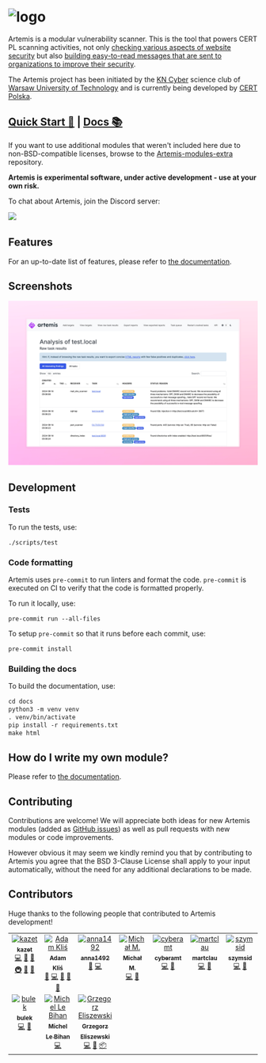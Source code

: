 <h1>
    <picture>
        <source media="(prefers-color-scheme: dark)" srcset="static/images/logo_dark.png">
        <img alt="logo" width="400px" src="static/images/logo.png">
    </picture>
</h1>

Artemis is a modular vulnerability scanner. This is the tool that powers CERT PL scanning activities, not only
[checking various aspects of website security](https://artemis-scanner.readthedocs.io/en/latest/features.html)
but also [building easy-to-read messages that are sent to organizations to improve their
security](https://artemis-scanner.readthedocs.io/en/latest/generating-reports.html).

The Artemis project has been initiated by the [KN Cyber](https://kncyber.pl/) science club of [Warsaw University of Technology](https://pw.edu.pl) and is currently being developed by [CERT Polska](https://cert.pl).

## [Quick Start 🔨](https://artemis-scanner.readthedocs.io/en/latest/quick-start.html) | [Docs 📚](https://artemis-scanner.readthedocs.io/en/latest/)

If you want to use additional modules that weren't included here due to non-BSD-compatible licenses, browse to the [Artemis-modules-extra](https://github.com/CERT-Polska/Artemis-modules-extra) repository.

**Artemis is experimental software, under active development - use at your own risk.**

To chat about Artemis, join the Discord server:

[![](https://dcbadge.vercel.app/api/server/GfUW4mZmy9)](https://discord.gg/GfUW4mZmy9)

## Features
For an up-to-date list of features, please refer to [the documentation](https://artemis-scanner.readthedocs.io/en/latest/features.html).

## Screenshots
![Artemis - scan](.github/screenshots/scan.png)

## Development

### Tests
To run the tests, use:

```
./scripts/test
```

### Code formatting
Artemis uses `pre-commit` to run linters and format the code.
`pre-commit` is executed on CI to verify that the code is formatted properly.

To run it locally, use:

```
pre-commit run --all-files
```

To setup `pre-commit` so that it runs before each commit, use:

```
pre-commit install
```

### Building the docs

To build the documentation, use:

```
cd docs
python3 -m venv venv
. venv/bin/activate
pip install -r requirements.txt
make html
```

## How do I write my own module?

Please refer to [the documentation](https://artemis-scanner.readthedocs.io/en/latest/user-guide/writing-a-module.html).

## Contributing
Contributions are welcome! We will appreciate both ideas for new Artemis modules (added as [GitHub issues](https://github.com/CERT-Polska/Artemis/issues)) as well as pull requests with new modules or code improvements.

However obvious it may seem we kindly remind you that by contributing to Artemis you agree that the BSD 3-Clause License shall apply to your input automatically, without the need for any additional declarations to be made.

## Contributors
Huge thanks to the following people that contributed to Artemis development!

<!-- ALL-CONTRIBUTORS-LIST:START - Do not remove or modify this section -->
<!-- prettier-ignore-start -->
<!-- markdownlint-disable -->
<table>
  <tbody>
    <tr>
      <td align="center" valign="top" width="14.28%"><a href="https://github.com/kazet"><img src="https://avatars.githubusercontent.com/u/1233067?v=4?s=100" width="100px;" alt="kazet"/><br /><sub><b>kazet</b></sub></a><br /><a href="https://github.com/CERT-Polska/Artemis/commits?author=kazet" title="Code">💻</a> <a href="https://github.com/CERT-Polska/Artemis/commits?author=kazet" title="Documentation">📖</a> <a href="#ideas-kazet" title="Ideas, Planning, & Feedback">🤔</a> <a href="#infra-kazet" title="Infrastructure (Hosting, Build-Tools, etc)">🚇</a> <a href="https://github.com/CERT-Polska/Artemis/pulls?q=is%3Apr+reviewed-by%3Akazet" title="Reviewed Pull Requests">👀</a> <a href="#talk-kazet" title="Talks">📢</a></td>
      <td align="center" valign="top" width="14.28%"><a href="https://github.com/BonusPlay"><img src="https://avatars.githubusercontent.com/u/8405359?v=4?s=100" width="100px;" alt="Adam Kliś"/><br /><sub><b>Adam Kliś</b></sub></a><br /><a href="#question-BonusPlay" title="Answering Questions">💬</a> <a href="https://github.com/CERT-Polska/Artemis/commits?author=BonusPlay" title="Code">💻</a> <a href="#ideas-BonusPlay" title="Ideas, Planning, & Feedback">🤔</a> <a href="https://github.com/CERT-Polska/Artemis/pulls?q=is%3Apr+reviewed-by%3ABonusPlay" title="Reviewed Pull Requests">👀</a> <a href="#talk-BonusPlay" title="Talks">📢</a></td>
      <td align="center" valign="top" width="14.28%"><a href="https://github.com/anna1492"><img src="https://avatars.githubusercontent.com/u/142449177?v=4?s=100" width="100px;" alt="anna1492"/><br /><sub><b>anna1492</b></sub></a><br /><a href="https://github.com/CERT-Polska/Artemis/issues?q=author%3Aanna1492" title="Bug reports">🐛</a> <a href="https://github.com/CERT-Polska/Artemis/commits?author=anna1492" title="Code">💻</a></td>
      <td align="center" valign="top" width="14.28%"><a href="https://github.com/ELOOLE"><img src="https://avatars.githubusercontent.com/u/75997374?v=4?s=100" width="100px;" alt="Michał M."/><br /><sub><b>Michał M.</b></sub></a><br /><a href="https://github.com/CERT-Polska/Artemis/commits?author=ELOOLE" title="Code">💻</a> <a href="#ideas-ELOOLE" title="Ideas, Planning, & Feedback">🤔</a></td>
      <td align="center" valign="top" width="14.28%"><a href="https://github.com/cyberamt"><img src="https://avatars.githubusercontent.com/u/154326307?v=4?s=100" width="100px;" alt="cyberamt"/><br /><sub><b>cyberamt</b></sub></a><br /><a href="https://github.com/CERT-Polska/Artemis/commits?author=cyberamt" title="Code">💻</a> <a href="#ideas-cyberamt" title="Ideas, Planning, & Feedback">🤔</a></td>
      <td align="center" valign="top" width="14.28%"><a href="https://github.com/martclau"><img src="https://avatars.githubusercontent.com/u/7753513?v=4?s=100" width="100px;" alt="martclau"/><br /><sub><b>martclau</b></sub></a><br /><a href="https://github.com/CERT-Polska/Artemis/commits?author=martclau" title="Code">💻</a> <a href="#ideas-martclau" title="Ideas, Planning, & Feedback">🤔</a></td>
      <td align="center" valign="top" width="14.28%"><a href="https://github.com/szymsid"><img src="https://avatars.githubusercontent.com/u/26324394?v=4?s=100" width="100px;" alt="szymsid"/><br /><sub><b>szymsid</b></sub></a><br /><a href="https://github.com/CERT-Polska/Artemis/commits?author=szymsid" title="Code">💻</a> <a href="https://github.com/CERT-Polska/Artemis/pulls?q=is%3Apr+reviewed-by%3Aszymsid" title="Reviewed Pull Requests">👀</a></td>
    </tr>
    <tr>
      <td align="center" valign="top" width="14.28%"><a href="https://github.com/bulkowy"><img src="https://avatars.githubusercontent.com/u/25008387?v=4?s=100" width="100px;" alt="bulek"/><br /><sub><b>bulek</b></sub></a><br /><a href="https://github.com/CERT-Polska/Artemis/commits?author=bulkowy" title="Code">💻</a> <a href="https://github.com/CERT-Polska/Artemis/pulls?q=is%3Apr+reviewed-by%3Abulkowy" title="Reviewed Pull Requests">👀</a></td>
      <td align="center" valign="top" width="14.28%"><a href="https://github.com/mimi89999"><img src="https://avatars.githubusercontent.com/u/8530546?v=4?s=100" width="100px;" alt="Michel Le Bihan"/><br /><sub><b>Michel Le Bihan</b></sub></a><br /><a href="https://github.com/CERT-Polska/Artemis/commits?author=mimi89999" title="Code">💻</a></td>
      <td align="center" valign="top" width="14.28%"><a href="https://eliszewski.pl/"><img src="https://avatars.githubusercontent.com/u/565758?v=4?s=100" width="100px;" alt="Grzegorz Eliszewski"/><br /><sub><b>Grzegorz Eliszewski</b></sub></a><br /><a href="https://github.com/CERT-Polska/Artemis/commits?author=es1o" title="Code">💻</a> <a href="#ideas-es1o" title="Ideas, Planning, & Feedback">🤔</a> <a href="#platform-es1o" title="Packaging/porting to new platform">📦</a></td>
    </tr>
  </tbody>
</table>

<!-- markdownlint-restore -->
<!-- prettier-ignore-end -->

<!-- ALL-CONTRIBUTORS-LIST:END -->
